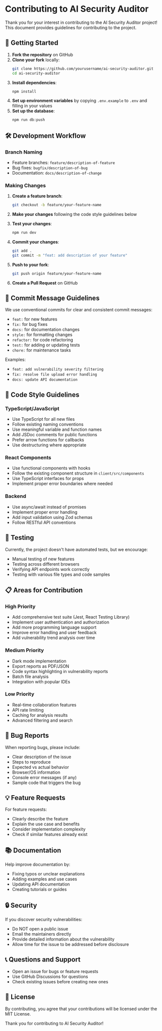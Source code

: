 # Contributing to AI Security Auditor

Thank you for your interest in contributing to the AI Security Auditor project! This document provides guidelines for contributing to the project.

## 🚀 Getting Started

1. **Fork the repository** on GitHub
2. **Clone your fork** locally:
   ```bash
   git clone https://github.com/yourusername/ai-security-auditor.git
   cd ai-security-auditor
   ```
3. **Install dependencies**:
   ```bash
   npm install
   ```
4. **Set up environment variables** by copying `.env.example` to `.env` and filling in your values
5. **Set up the database**:
   ```bash
   npm run db:push
   ```

## 🛠️ Development Workflow

### Branch Naming
- Feature branches: `feature/description-of-feature`
- Bug fixes: `bugfix/description-of-bug`
- Documentation: `docs/description-of-change`

### Making Changes

1. **Create a feature branch**:
   ```bash
   git checkout -b feature/your-feature-name
   ```

2. **Make your changes** following the code style guidelines below

3. **Test your changes**:
   ```bash
   npm run dev
   ```

4. **Commit your changes**:
   ```bash
   git add .
   git commit -m "feat: add description of your feature"
   ```

5. **Push to your fork**:
   ```bash
   git push origin feature/your-feature-name
   ```

6. **Create a Pull Request** on GitHub

## 📝 Commit Message Guidelines

We use conventional commits for clear and consistent commit messages:

- `feat:` for new features
- `fix:` for bug fixes
- `docs:` for documentation changes
- `style:` for formatting changes
- `refactor:` for code refactoring
- `test:` for adding or updating tests
- `chore:` for maintenance tasks

Examples:
- `feat: add vulnerability severity filtering`
- `fix: resolve file upload error handling`
- `docs: update API documentation`

## 🎨 Code Style Guidelines

### TypeScript/JavaScript
- Use TypeScript for all new files
- Follow existing naming conventions
- Use meaningful variable and function names
- Add JSDoc comments for public functions
- Prefer arrow functions for callbacks
- Use destructuring where appropriate

### React Components
- Use functional components with hooks
- Follow the existing component structure in `client/src/components`
- Use TypeScript interfaces for props
- Implement proper error boundaries where needed

### Backend
- Use async/await instead of promises
- Implement proper error handling
- Add input validation using Zod schemas
- Follow RESTful API conventions

## 🧪 Testing

Currently, the project doesn't have automated tests, but we encourage:
- Manual testing of new features
- Testing across different browsers
- Verifying API endpoints work correctly
- Testing with various file types and code samples

## 📋 Areas for Contribution

### High Priority
- Add comprehensive test suite (Jest, React Testing Library)
- Implement user authentication and authorization
- Add more programming language support
- Improve error handling and user feedback
- Add vulnerability trend analysis over time

### Medium Priority
- Dark mode implementation
- Export reports as PDF/JSON
- Code syntax highlighting in vulnerability reports
- Batch file analysis
- Integration with popular IDEs

### Low Priority
- Real-time collaboration features
- API rate limiting
- Caching for analysis results
- Advanced filtering and search

## 🐛 Bug Reports

When reporting bugs, please include:
- Clear description of the issue
- Steps to reproduce
- Expected vs actual behavior
- Browser/OS information
- Console error messages (if any)
- Sample code that triggers the bug

## 💡 Feature Requests

For feature requests:
- Clearly describe the feature
- Explain the use case and benefits
- Consider implementation complexity
- Check if similar features already exist

## 📚 Documentation

Help improve documentation by:
- Fixing typos or unclear explanations
- Adding examples and use cases
- Updating API documentation
- Creating tutorials or guides

## 🔒 Security

If you discover security vulnerabilities:
- Do NOT open a public issue
- Email the maintainers directly
- Provide detailed information about the vulnerability
- Allow time for the issue to be addressed before disclosure

## 📞 Questions and Support

- Open an issue for bugs or feature requests
- Use GitHub Discussions for questions
- Check existing issues before creating new ones

## 📄 License

By contributing, you agree that your contributions will be licensed under the MIT License.

Thank you for contributing to AI Security Auditor!
